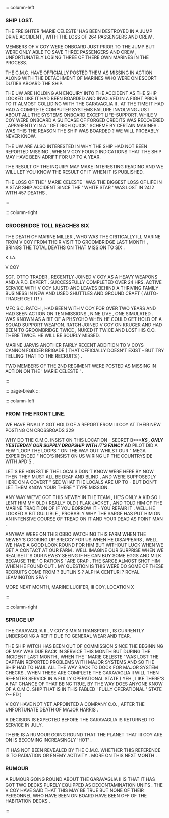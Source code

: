 ::: column-left
### SHIP LOST.

THE FREIGHTER 'MARIE CELESTE' HAS BEEN DESTROYED IN A JUMP DRIVE ACCIDENT
, WITH THE LOSS OF 264 PASSENGERS AND CREW .

 MEMBERS OF V COY WERE ONBOARD JUST PRIOR TO THE JUMP BUT WERE ONLY
ABLE TO SAVE THREE PASSENGERS AND CREW , UNFORTUNATELY LOSING THREE
OF THERE OWN MARINES IN THE PROCESS.

 THE C.M.C. HAVE OFFICIALLY POSTED THEM AS MISSING IN ACTION ALONG
WITH THE DETACHMENT OF MARINES WHO WERE ON ESCORT DUTIES ABOARD THE
SHIP.

THE UW ARE HOLDING AN ENQUIRY INTO THE ACCIDENT AS THE SHIP LOOKED
LIKE IT HAD BEEN BOARDED AND INVOLVED IN A FIGHT PRIOR TO IT ALMOST
COLLIDING WITH THE GARAVAGLIA II . AT THE TIME IT HAD HAD A COMPLETE
COMPUTER SYSTEMS FAILURE INVOLVING JUST ABOUT ALL THE SYSTEMS ONBOARD
EXCEPT LIFE-SUPPORT. WHILE V COY WERE ONBOARD A SUITCASE OF FORGED
CREDITS WAS RECOVERED , APPARENTLY IN A ' GET RICH QUICK ' SCHEME
BY CERTAIN MARINES . WAS THIS THE REASON THE SHIP WAS BOARDED ? WE
WILL PROBABLY NEVER KNOW.

 THE UW ARE ALSO INTERESTED IN WHY THE SHIP HAD NOT BEEN REPORTED
MISSING , WHEN V COY FOUND INDICATIONS THAT THE SHIP MAY HAVE BEEN
ADRIFT FOR UP TO A YEAR.

   THE RESULT OF THE INQUIRY MAY MAKE INTERESTING  READING  AND WE
WILL LET YOU KNOW THE RESULT OF IT WHEN IT IS PUBLISHED.

 THE LOSS OF THE ' MARIE CELESTE ' WAS THE BIGGEST LOSS OF LIFE IN
A STAR SHIP ACCIDENT SINCE THE ' WHITE STAR ' WAS LOST IN 2412 WITH
457 DEATHS .


:::

::: column-right
### GROOBRIDGE TOLL REACHES SIX

THE DEATH OF MARINE MILLER , WHO WAS THE CRITICALLY ILL MARINE FROM
V COY FROM THEIR VISIT TO GROOMBRIDGE LAST MONTH , BRINGS THE TOTAL
DEATHS  ON THAT MISSION TO SIX .

K.I.A.

V COY     

SGT. OTTO TRADER , RECENTLY JOINED V COY AS A HEAVY WEAPONS AND A.P.D.
EXPERT . SUCCESSFULLY COMPLETED OVER 24 HRS. ACTIVE SERVICE WITH V
COY (JUST!) AND LEAVES BEHIND A THRIVING FAMILY BUSINESS IN NEW AND
USED SHUTTLES AND GROUND CRAFT ( AUTO-TRADER GET IT! )

MFC S.C. RATCH , HAD BEEN WITH V COY FOR OVER TWO YEARS AND HAD SEEN
ACTION ON TEN  MISSIONS , NINE LIVE , ONE SIMULATED . WAS KNOWN AS
A BIT OF A  PHSYCHO WHEN HE COULD GET HOLD OF A SQUAD SUPPORT WEAPON.
RATCH JOINED V COY ON KRUGER AND HAD BEEN TO GROOMBRIDGE TWICE , NUKED
IT TWICE AND LOST HIS C.O. THERE TWICE. HE WILL BE SOURLY MISSED.

MARINE JARVIS  ANOTHER FAIRLY RECENT ADDITION TO V COYS CANNON FODDER
BRIGADE ( THAT OFFICIALLY DOESN'T EXIST - BUT TRY TELLING THAT TO
THE RECRUITS ) .

TWO MEMBERS OF THE 2ND REGIMENT WERE POSTED AS MISSING IN ACTION ON
THE ' MARIE CELESTE ' .

:::

::: page-break
:::

::: column-left
### FROM THE FRONT LINE.

WE HAVE FINALLY GOT HOLD OF A REPORT  FROM III COY AT THEIR NEW POSTING
ON  CROSSROADS 329 

 WHY DO THE C.M.C. INSIST ON THIS LOCATION - SECRET B******KS  , ONLY
YESTERDAY OUR SUPPLY DROPSHIP WITH IT'S FANCY A***D PILOT DID A FEW
 "LOOP THE LOOPS " ON THE WAY OUT WHILST OUR " MEGA EXPERIENCED "
NCO'S INSIST ON US WIRING  UP THE COUNTRYSIDE WITH APD'S .

LET'S BE HONEST IF THE LOCALS DON'T KNOW WERE HERE BY NOW THEN THEY
MUST ALL BE DEAF AND BLIND , AND WERE SUPPOSEDLY HERE ON A COVERT
" SEE WHAT THE LOCALS ARE UP TO - BUT DON'T LET THEM KNOW YOUR THERE
" TYPE MISSION.

ANY WAY WE'VE GOT THIS NEWBY IN THE TEAM , HE'S ONLY A KID SO I LENT
HIM MY OLD ( REALLY OLD ) FLAK JACKET , AND TOLD HIM OF THE MARINE
TRADITION OF IF YOU BORROW IT - YOU REPAIR IT . WELL HE LOOKED A BIT
GULLIBLE , PROBABLY WHY THE SARGE HAS PUT HIM ON AN INTENSIVE COURSE
OF TREAD ON IT AND YOUR DEAD AS POINT MAN .

ANYWAY WERE ON THIS OBBO WATCHING THIS FARM WHEN THE NEWBY'S COOKING
UP BRECCY FOR US WHEN HE DISAPPEARS , WELL WE HAVE A GOOD LOOK ROUND
FOR HIM BUT WITHOUT LUCK WHEN WE GET A CONTACT AT OUR FARM . WELL
IMAGINE OUR SURPRISE WHEN WE REALISE IT'S OUR NEWBY SEEING IF HE CAN
BUY SOME EGGS AND MILK BECAUSE THE ' C RATIONS ' ARE CRAP . THE SARGE
ALMOST SHOT HIM WHEN HE FOUND OUT . MY QUESTION IS THIS WERE DO SOME
OF THESE RECRUITS COME FROM ? BUTLIN'S ? ALPHA CENTURI ? ROYAL LEAMINGTON
SPA ?

MORE NEXT MONTH,                                  MARINE LUCIFER,
III COY, LOCATION X




:::

::: column-right
### SPRUCE UP

THE GARAVAGLIA II , V COY'S MAIN TRANSPORT , IS CURRENTLY UNDERGOING
A REFIT DUE TO GENERAL WEAR AND TEAR.

THE SHIP WITCH HAS BEEN OUT OF COMMISSION SINCE THE BEGINNING OF 
MAY WAS DUE BACK IN SERVICE THIS MONTH BUT DURING THE INCIDENT LAST
MONTH , WHEN THE ' MARIE CELESTE '  WAS LOST  THE CAPTAIN REPORTED
PROBLEMS WITH MAJOR SYSTEMS AND SO THE SHIP HAD TO HAUL ALL THE WAY
BACK TO DOCK FOR MAJOR SYSTEM CHECKS . WHEN THESE ARE COMPLETE THE
GARAVAGLIA II WILL THEN RE-ENTER SERVICE IN A FULLY OPERATIONAL STATE
( YEH , LIKE THERE'S A FAT CHANCE OF THAT BEING TRUE, BY THE WAY DOES
ANYONE KNOW OF A C.M.C. SHIP THAT IS IN THIS FABLED ' FULLY OPERATIONAL
' STATE ?-- ED )

 V COY HAVE NOT YET APPOINTED A COMPANY C.O. , AFTER THE UNFORTUNATE
DEATH OF MAJOR HARRIS .

 A DECISION IS EXPECTED BEFORE THE GARAVAGLIA IS RETURNED TO SERVICE
IN JULY.

 THERE IS A RUMOUR GOING ROUND THAT THE PLANET THAT III COY ARE ON
IS BECOMING INCREASINGLY 'HOT' .

 IT HAS NOT BEEN REVEALED BY THE C.M.C. WHETHER THIS REFERENCE IS
TO RADIATION OR ENEMY ACTIVITY . MORE ON THIS NEXT MONTH .

### RUMOUR

 A RUMOUR GOING ROUND ABOUT THE GARAVAGLIA II IS THAT IT HAS GOT TWO
DECKS PURELY EQUIPPED AS  DECONTAMINATION UNITS . THE V COY HAVE SAID
THAT THIS MAY BE TRUE BUT NONE OF THEIR PERSONNEL WHO HAVE BEEN ON
BOARD HAVE BEEN OFF OF THE HABITATION DECKS .


:::
